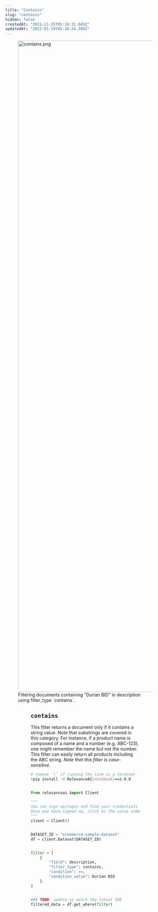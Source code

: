 ```yaml
---
title: "Contains"
slug: "contains"
hidden: false
createdAt: "2021-11-25T05:18:31.045Z"
updatedAt: "2022-01-19T05:16:24.396Z"
---
```

<figure>
<img src="https://github.com/RelevanceAI/RelevanceAI-readme-docs/blob/v2.0.0/cus-272-create-new-page-in-readme-if-page-slug/docs_template/GENERAL_FEATURES/_assets/contains.png?raw=true" width="2048" alt="contains.png" />
<figcaption>Filtering documents containing "Durian BID" in description using filter_type `contains`.</figcaption>
<figure>


## `contains`

This filter returns a document only if it contains a string value. Note that substrings are covered in this category. For instance, if a product name is composed of a name and a number (e.g. ABC-123), one might remember the name but not the number. This filter can easily return all products including the ABC string.
*Note that this filter is case-sensitive.*

```bash Bash
# remove `!` if running the line in a terminal
!pip install -U RelevanceAI[notebook]==2.0.0
```
```bash
```

```python Python (SDK)
from relevanceai import Client

"""
You can sign up/login and find your credentials here: https://cloud.relevance.ai/sdk/api
Once you have signed up, click on the value under `Activation token` and paste it here
"""
client = Client()
```
```python
```

```python Python (SDK)
DATASET_ID = "ecommerce-sample-dataset"
df = client.Dataset(DATASET_ID)
```
```python
```

```python Python (SDK)
filter = [
    {
        "field": description,
        "filter_type": contains,
        "condition": ==,
        "condition_value": Durian BID
    }
]
```
```python
```

```python Python (SDK)
### TODO: update to match the latest SDK
filtered_data = df.get_where(filter)
```
```python
```


